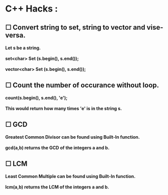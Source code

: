 <h1>C++ Hacks : </h1>
<h2>☐ Convert string to set, string to vector and vise-versa.</h2>
<h4>Let s be a string. <br/> <br/>
  set<<char>char> Set (s.begin(), s.end()); <br/> <br/>
  vector<<char>char> Set (s.begin(), s.end()); <br/> 
</h4>
<h2>☐ Count the number of occurance without loop.</h2>
 <h4> count(s.begin(), s.end(), 'e'); <br/> <br/>
  This would return how many times 'e' is in the string s.<br/></h4>
<h2>☐ GCD </h2>
<h4> Greatest Common Divisor can be found using Built-In function.<br/><br/>
gcd(a,b) returns the GCD of the integers a and b. <br/></h4>
<h2>☐ LCM </h2>
<h4> Least Common Multiple can be found using Built-In function.<br/><br/>
lcm(a,b) returns the LCM of the integers a and b. <br/></h4>
